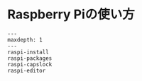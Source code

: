 # Raspberry Piの使い方

```{toctree}
---
maxdepth: 1
---
raspi-install
raspi-packages
raspi-capslock
raspi-editor
```
